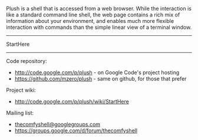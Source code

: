 Plush is a shell that is accessed from a web browser.  While the interaction is like a standard command line shell, the web page contains a rich mix of information about your environment, and enables much more flexible interaction with commands than the simple linear view of a terminal window.


---


StartHere


---


Code repository:
  * http://code.google.com/p/plush - on Google Code's project hosting
  * https://github.com/mzero/plush - same on github, for those that prefer

Project wiki:
  * http://code.google.com/p/plush/wiki/StartHere

Mailing list:
  * thecomfyshell@googlegroups.com
  * https://groups.google.com/d/forum/thecomfyshell
